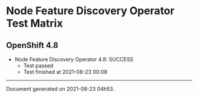 
Node Feature Discovery Operator Test Matrix
===========================================

OpenShift 4.8
-------------


* Node Feature Discovery Operator 4.8: SUCCESS
  - Test passed
  - Test finished at 2021-08-23 00:08


---
Document generated on 2021-08-23 04h53.
